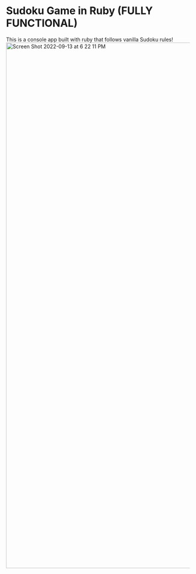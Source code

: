# Sudoku Game in Ruby (FULLY FUNCTIONAL)

This is a console app built with ruby that follows vanilla Sudoku rules!
<img width="1436" alt="Screen Shot 2022-09-13 at 6 22 11 PM" src="https://user-images.githubusercontent.com/91504668/190020184-b34377e7-aa72-4e99-8b5a-c2ae7ccdf017.png">
